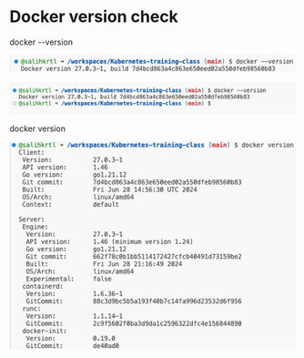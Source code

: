 # Docker version check

docker --version

![Docker Version Check](./images/docker-version.png)

![test ekranı çıktısı](./images/test.png)

docker version

![Docker Version Check](./images/docker-version-2.png)
